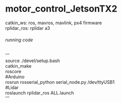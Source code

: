 # motor_control_JetsonTX2

catkin_ws: ros, mavros, mavlink, px4 firmware  
rplidar_ros: rplidar a3
  
  
###### running code  
'''  
source ./devel/setup.bash  
catkin_make  
roscore  
#Arduino  
rosrun rosserial_python serial_node.py /dev/ttyUSB1  
#Lidar  
roslaunch rplidar_ros ALL.launch  
'''  
